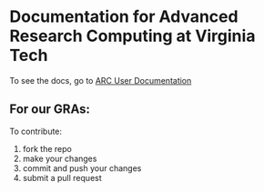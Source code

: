 # Documentation for Advanced Research Computing at Virginia Tech

To see the docs, go to [ARC User Documentation](https://arc-rtd.readthedocs.io/en/latest/index.html)

## For our GRAs:

To contribute:

1. fork the repo 
2. make your changes
3. commit and push your changes
4. submit a pull request
